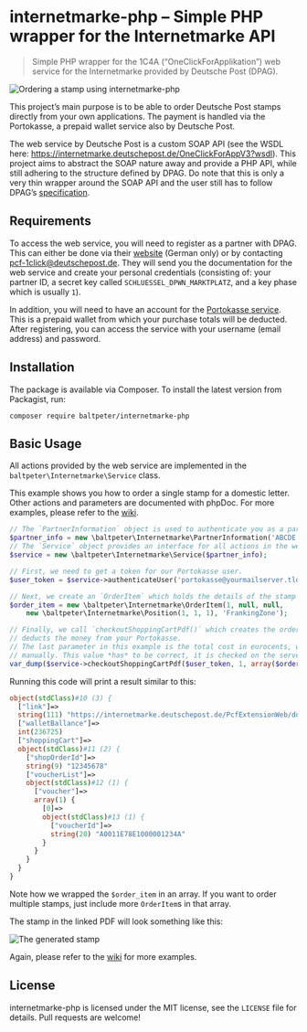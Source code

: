 # internetmarke-php – Simple PHP wrapper for the Internetmarke API

> Simple PHP wrapper for the 1C4A (“OneClickForApplikation”) web service for the Internetmarke provided by Deutsche Post (DPAG).

![Ordering a stamp using internetmarke-php](https://cdn.baltpeter.io/img/internetmarke-php-hero.svg)

This project’s main purpose is to be able to order Deutsche Post stamps directly from your own applications. The payment is handled via the Portokasse, a prepaid wallet service also by Deutsche Post.

The web service by Deutsche Post is a custom SOAP API (see the WSDL here: https://internetmarke.deutschepost.de/OneClickForAppV3?wsdl). This project aims to abstract the SOAP nature away and provide a PHP API, while still adhering to the structure defined by DPAG.
Do note that this is only a very thin wrapper around the SOAP API and the user still has to follow DPAG’s [specification](https://www.deutschepost.de/de/i/internetmarke-porto-drucken/downloads.html).

## Requirements

To access the web service, you will need to register as a partner with DPAG. This can either be done via their [website](https://www.deutschepost.de/de/i/internetmarke-porto-drucken/geschaeftskunden.html) (German only) or by contacting pcf-1click@deutschepost.de.
They will send you the documentation for the web service and create your personal credentials (consisting of: your partner ID, a secret key called `SCHLUESSEL_DPWN_MARKTPLATZ`, and a key phase which is usually `1`).

In addition, you will need to have an account for the [Portokasse service](https://portokasse.deutschepost.de/portokasse/#!/). This is a prepaid wallet from which your purchase totals will be deducted.
After registering, you can access the service with your username (email address) and password.

## Installation

The package is available via Composer. To install the latest version from Packagist, run:

```
composer require baltpeter/internetmarke-php
```

## Basic Usage

All actions provided by the web service are implemented in the `baltpeter\Internetmarke\Service` class.

This example shows you how to order a single stamp for a domestic letter. Other actions and parameters are documented with phpDoc. For more examples, please refer to the [wiki](https://github.com/baltpeter/internetmarke-php/wiki/Examples).

```php
// The `PartnerInformation` object is used to authenticate you as a partner with DPAG.
$partner_info = new \baltpeter\Internetmarke\PartnerInformation('ABCDE', 1, 'yoursecretkey');
// The `Service` object provides an interface for all actions in the web service.
$service = new \baltpeter\Internetmarke\Service($partner_info);

// First, we need to get a token for our Portokasse user.
$user_token = $service->authenticateUser('portokasse@yourmailserver.tld', 'yourpassword')->getUserToken();

// Next, we create an `OrderItem` which holds the details of the stamp we want to purchase.
$order_item = new \baltpeter\Internetmarke\OrderItem(1, null, null,
    new \baltpeter\Internetmarke\Position(1, 1, 1), 'FrankingZone');

// Finally, we call `checkoutShoppingCartPdf()` which creates the order and actually
// deducts the money from your Portokasse.
// The last parameter in this example is the total cost in eurocents, which you have to calculate
// manually. This value *has* to be correct, it is checked on the server side.
var_dump($service->checkoutShoppingCartPdf($user_token, 1, array($order_item), 80));
```

Running this code will print a result similar to this:

```php
object(stdClass)#10 (3) {
  ["link"]=>
  string(111) "https://internetmarke.deutschepost.de/PcfExtensionWeb/document?keyphase=0&data=abcdefghijklmopqrstuvwxyz"
  ["walletBallance"]=>
  int(236725)
  ["shoppingCart"]=>
  object(stdClass)#11 (2) {
    ["shopOrderId"]=>
    string(9) "12345678"
    ["voucherList"]=>
    object(stdClass)#12 (1) {
      ["voucher"]=>
      array(1) {
        [0]=>
        object(stdClass)#13 (1) {
          ["voucherId"]=>
          string(20) "A0011E78E1000001234A"
        }
      }
    }
  }
}
```

Note how we wrapped the `$order_item` in an array. If you want to order multiple stamps, just include more `OrderItem`s in that array.

The stamp in the linked PDF will look something like this:

![The generated stamp](https://cdn.baltpeter.io/img/internetmarke-php-stamp-example.png)

Again, please refer to the [wiki](https://github.com/baltpeter/internetmarke-php/wiki/Examples) for more examples.

## License

internetmarke-php is licensed under the MIT license, see the `LICENSE` file for details. Pull requests are welcome!
